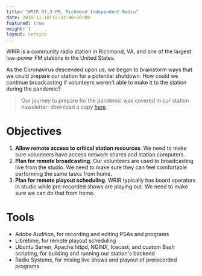 ```yaml
---
title: "WRIR 97.3 FM, Richmond Independent Radio"
date: 2018-11-18T12:33:46+10:00
featured: true
weight: 1
layout: service
---
```


WRIR is a community radio station in Richmond, VA, and one of the largest low-power FM stations
in the United States.

As the Coronavirus descended upon us, we began to brainstorm ways that we could prepare our
station for a potential shutdown. How could we continue broadcasting if volunteers weren't 
able to make it to the station during the pandemic?

> Our journey to prepare for the pandemic was covered in our station newsletter; download a
copy [here](/assets/pdfs/WRIR-Goes-Remote.pdf).

# Objectives

1. **Allow remote access to critical station resources**. We need to make sure volunteers have access network shares and station computers.
2. **Plan for remote broadcasting**. Our volunteers are used to broadcasting live from the studio. We need to make sure they can feel comfortable performing the same tasks from home.
3. **Plan for remote playout scheduling**. WRIR typically has board operators in studio while pre-recorded shows are playing out. We need to make sure we can do that from home.

# Tools

- Adobe Audition, for recording and editing PSAs and programs
- Libretime, for remote playout scheduling
- Ubuntu Server, Apache httpd, NGINX, Icecast, and custom Bash scripting, for building and running our station's backend
- Radio Systems, for mixing live shows and playout of prerecorded programs